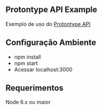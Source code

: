 Protontype API Example
----------------------

Exemplo de uso do [Protontype API](https://github.com/linck/protontype-api)

Configuração Ambiente
---------------------
- npm install
- npm start
- Acessar localhost:3000

Requerimentos
-------------
Node 6.x ou maior